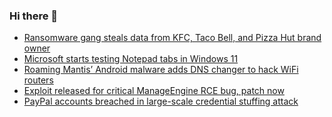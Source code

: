 ### Hi there 👋

<!--START_SECTION:feed-->
* [Ransomware gang steals data from KFC, Taco Bell, and Pizza Hut brand owner](https://www.bleepingcomputer.com/news/security/ransomware-gang-steals-data-from-kfc-taco-bell-and-pizza-hut-brand-owner/)
* [Microsoft starts testing Notepad tabs in Windows 11](https://www.bleepingcomputer.com/news/microsoft/microsoft-starts-testing-notepad-tabs-in-windows-11/)
* [Roaming Mantis’ Android malware adds DNS changer to hack WiFi routers](https://www.bleepingcomputer.com/news/security/roaming-mantis-android-malware-adds-dns-changer-to-hack-wifi-routers/)
* [Exploit released for critical ManageEngine RCE bug, patch now](https://www.bleepingcomputer.com/news/security/exploit-released-for-critical-manageengine-rce-bug-patch-now/)
* [PayPal accounts breached in large-scale credential stuffing attack](https://www.bleepingcomputer.com/news/security/paypal-accounts-breached-in-large-scale-credential-stuffing-attack/)
<!--END_SECTION:feed-->

<!--
**frankenk/frankenk** is a ✨ _special_ ✨ repository because its `README.md` (this file) appears on your GitHub profile.

Here are some ideas to get you started:

- 🔭 I’m currently working on ...
- 🌱 I’m currently learning ...
- 👯 I’m looking to collaborate on ...
- 🤔 I’m looking for help with ...
- 💬 Ask me about ...
- 📫 How to reach me: ...
- 😄 Pronouns: ...
- ⚡ Fun fact: ...
-->



